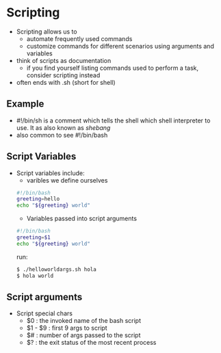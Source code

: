 # Scripting
- Scripting allows us to
    - automate frequently used commands
    - customize commands for different scenarios using arguments and variables
- think of scripts as documentation
    - if you find yourself listing commands used to perform a task, consider scripting instead
- often ends with .sh (short for shell)
    
## Example
- #!/bin/sh is a comment which tells the shell which shell interpreter to use. It as also known as *shebang*
- also common to see #!/bin/bash

## Script Variables
- Script variables include:
    - varibles we define ourselves
    ```bash
    #!/bin/bash
    greeting=hello
    echo "${greeting} world"
    ```
    - Variables passed into script arguments 
    ```bash
    #!/bin/bash
    greeting=$1 
    echo "${greeting} world"
    ```
    run:
    ```bash
    $ ./helloworldargs.sh hola 
    $ hola world
    ```
## Script arguments
- Script special chars
    - $0 : the invoked name of the bash script
    - $1 - $9 : first 9 args to script
    - $# : number of args passed to the script
    - $? : the exit status of the most recent process
